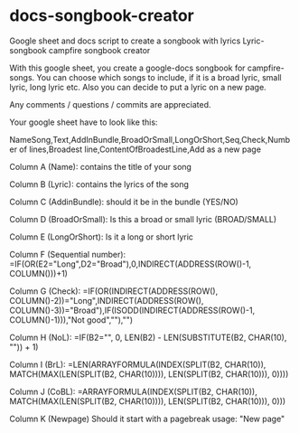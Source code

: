# docs-songbook-creator
Google sheet and docs script to create a songbook with lyrics
Lyric-songbook
campfire songbook creator


With this google sheet, you create a google-docs songbook for campfire-songs.
You can choose which songs to include, if it is a broad lyric, small lyric, long lyric etc. 
Also you can decide to put a lyric on a new page.

Any comments / questions / commits are appreciated. 



Your google sheet have to look like this:

NameSong,Text,AddInBundle,BroadOrSmall,LongOrShort,Seq,Check,Number of lines,Broadest line,ContentOfBroadestLine,Add as a new page

Column A (Name): contains the title of your song

Column B (Lyric): contains the lyrics of the song

Column C (AddinBundle): should it be in the bundle (YES/NO)

Column D (BroadOrSmall): Is this a broad or small lyric (BROAD/SMALL)

Column E (LongOrShort): Is it a long or short lyric

Column F (Sequential number): =IF(OR(E2="Long",D2="Broad"),0,INDIRECT(ADDRESS(ROW()-1, COLUMN()))+1)

Column G (Check): =IF(OR(INDIRECT(ADDRESS(ROW(), COLUMN()-2))="Long",INDIRECT(ADDRESS(ROW(), COLUMN()-3))="Broad"),IF(ISODD(INDIRECT(ADDRESS(ROW()-1, COLUMN()-1))),"Not good",""),"")

Column H (NoL): =IF(B2="", 0, LEN(B2) - LEN(SUBSTITUTE(B2, CHAR(10), "")) + 1)

Column I (BrL): =LEN(ARRAYFORMULA(INDEX(SPLIT(B2, CHAR(10)), MATCH(MAX(LEN(SPLIT(B2, CHAR(10)))), LEN(SPLIT(B2, CHAR(10))), 0))))

Column J (CoBL): =ARRAYFORMULA(INDEX(SPLIT(B2, CHAR(10)), MATCH(MAX(LEN(SPLIT(B2, CHAR(10)))), LEN(SPLIT(B2, CHAR(10))), 0)))

Column K (Newpage) Should it start with a pagebreak usage: "New page"


